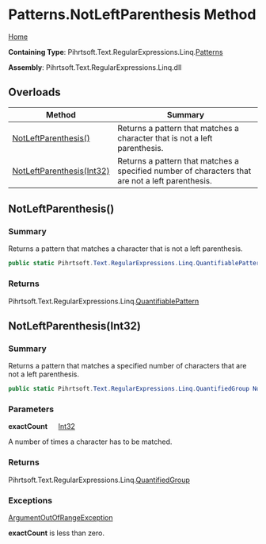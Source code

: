 # Patterns\.NotLeftParenthesis Method

[Home](../../../../../../README.md)

**Containing Type**: Pihrtsoft\.Text\.RegularExpressions\.Linq\.[Patterns](../README.md)

**Assembly**: Pihrtsoft\.Text\.RegularExpressions\.Linq\.dll

## Overloads

| Method | Summary |
| ------ | ------- |
| [NotLeftParenthesis()](#Pihrtsoft_Text_RegularExpressions_Linq_Patterns_NotLeftParenthesis) | Returns a pattern that matches a character that is not a left parenthesis\. |
| [NotLeftParenthesis(Int32)](#Pihrtsoft_Text_RegularExpressions_Linq_Patterns_NotLeftParenthesis_System_Int32_) | Returns a pattern that matches a specified number of characters that are not a left parenthesis\. |

## NotLeftParenthesis\(\) <a name="Pihrtsoft_Text_RegularExpressions_Linq_Patterns_NotLeftParenthesis"></a>

### Summary

Returns a pattern that matches a character that is not a left parenthesis\.

```csharp
public static Pihrtsoft.Text.RegularExpressions.Linq.QuantifiablePattern NotLeftParenthesis()
```

### Returns

Pihrtsoft\.Text\.RegularExpressions\.Linq\.[QuantifiablePattern](../../QuantifiablePattern/README.md)

## NotLeftParenthesis\(Int32\) <a name="Pihrtsoft_Text_RegularExpressions_Linq_Patterns_NotLeftParenthesis_System_Int32_"></a>

### Summary

Returns a pattern that matches a specified number of characters that are not a left parenthesis\.

```csharp
public static Pihrtsoft.Text.RegularExpressions.Linq.QuantifiedGroup NotLeftParenthesis(int exactCount)
```

### Parameters

**exactCount** &emsp; [Int32](https://docs.microsoft.com/en-us/dotnet/api/system.int32)

A number of times a character has to be matched\.

### Returns

Pihrtsoft\.Text\.RegularExpressions\.Linq\.[QuantifiedGroup](../../QuantifiedGroup/README.md)

### Exceptions

[ArgumentOutOfRangeException](https://docs.microsoft.com/en-us/dotnet/api/system.argumentoutofrangeexception)

**exactCount** is less than zero\.

